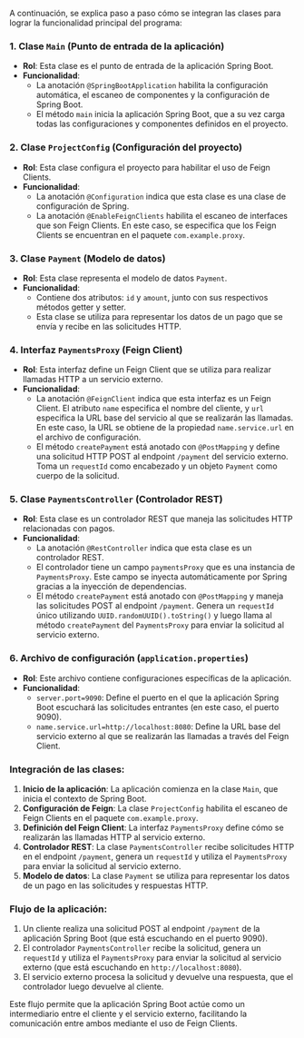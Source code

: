 A continuación, se explica paso a paso cómo se integran las clases para lograr la funcionalidad principal del programa:

### 1. **Clase `Main` (Punto de entrada de la aplicación)**
- **Rol**: Esta clase es el punto de entrada de la aplicación Spring Boot.
- **Funcionalidad**:
    - La anotación `@SpringBootApplication` habilita la configuración automática, el escaneo de componentes y la configuración de Spring Boot.
    - El método `main` inicia la aplicación Spring Boot, que a su vez carga todas las configuraciones y componentes definidos en el proyecto.

### 2. **Clase `ProjectConfig` (Configuración del proyecto)**
- **Rol**: Esta clase configura el proyecto para habilitar el uso de Feign Clients.
- **Funcionalidad**:
    - La anotación `@Configuration` indica que esta clase es una clase de configuración de Spring.
    - La anotación `@EnableFeignClients` habilita el escaneo de interfaces que son Feign Clients. En este caso, se especifica que los Feign Clients se encuentran en el paquete `com.example.proxy`.

### 3. **Clase `Payment` (Modelo de datos)**
- **Rol**: Esta clase representa el modelo de datos `Payment`.
- **Funcionalidad**:
    - Contiene dos atributos: `id` y `amount`, junto con sus respectivos métodos getter y setter.
    - Esta clase se utiliza para representar los datos de un pago que se envía y recibe en las solicitudes HTTP.

### 4. **Interfaz `PaymentsProxy` (Feign Client)**
- **Rol**: Esta interfaz define un Feign Client que se utiliza para realizar llamadas HTTP a un servicio externo.
- **Funcionalidad**:
    - La anotación `@FeignClient` indica que esta interfaz es un Feign Client. El atributo `name` especifica el nombre del cliente, y `url` especifica la URL base del servicio al que se realizarán las llamadas. En este caso, la URL se obtiene de la propiedad `name.service.url` en el archivo de configuración.
    - El método `createPayment` está anotado con `@PostMapping` y define una solicitud HTTP POST al endpoint `/payment` del servicio externo. Toma un `requestId` como encabezado y un objeto `Payment` como cuerpo de la solicitud.

### 5. **Clase `PaymentsController` (Controlador REST)**
- **Rol**: Esta clase es un controlador REST que maneja las solicitudes HTTP relacionadas con pagos.
- **Funcionalidad**:
    - La anotación `@RestController` indica que esta clase es un controlador REST.
    - El controlador tiene un campo `paymentsProxy` que es una instancia de `PaymentsProxy`. Este campo se inyecta automáticamente por Spring gracias a la inyección de dependencias.
    - El método `createPayment` está anotado con `@PostMapping` y maneja las solicitudes POST al endpoint `/payment`. Genera un `requestId` único utilizando `UUID.randomUUID().toString()` y luego llama al método `createPayment` del `PaymentsProxy` para enviar la solicitud al servicio externo.

### 6. **Archivo de configuración (`application.properties`)**
- **Rol**: Este archivo contiene configuraciones específicas de la aplicación.
- **Funcionalidad**:
    - `server.port=9090`: Define el puerto en el que la aplicación Spring Boot escuchará las solicitudes entrantes (en este caso, el puerto 9090).
    - `name.service.url=http://localhost:8080`: Define la URL base del servicio externo al que se realizarán las llamadas a través del Feign Client.

### Integración de las clases:
1. **Inicio de la aplicación**: La aplicación comienza en la clase `Main`, que inicia el contexto de Spring Boot.
2. **Configuración de Feign**: La clase `ProjectConfig` habilita el escaneo de Feign Clients en el paquete `com.example.proxy`.
3. **Definición del Feign Client**: La interfaz `PaymentsProxy` define cómo se realizarán las llamadas HTTP al servicio externo.
4. **Controlador REST**: La clase `PaymentsController` recibe solicitudes HTTP en el endpoint `/payment`, genera un `requestId` y utiliza el `PaymentsProxy` para enviar la solicitud al servicio externo.
5. **Modelo de datos**: La clase `Payment` se utiliza para representar los datos de un pago en las solicitudes y respuestas HTTP.

### Flujo de la aplicación:
1. Un cliente realiza una solicitud POST al endpoint `/payment` de la aplicación Spring Boot (que está escuchando en el puerto 9090).
2. El controlador `PaymentsController` recibe la solicitud, genera un `requestId` y utiliza el `PaymentsProxy` para enviar la solicitud al servicio externo (que está escuchando en `http://localhost:8080`).
3. El servicio externo procesa la solicitud y devuelve una respuesta, que el controlador luego devuelve al cliente.

Este flujo permite que la aplicación Spring Boot actúe como un intermediario entre el cliente y el servicio externo, facilitando la comunicación entre ambos mediante el uso de Feign Clients.